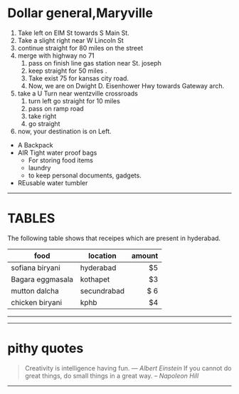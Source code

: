 # Dollar general,Maryville
1.  Take left on ElM St towards S Main St.
2. Take a slight right near W Lincoln St
3. continue straight for 80 miles on the street
4. merge with highway no 71
   1. pass on finish line gas station near St. joseph
   2. keep straight for 50 miles .
   3. Take exist 75 for kansas city road.
   4. Now, we are on Dwight D. Eisenhower Hwy towards Gateway arch.
5. take a U Turn near wentzville crossroads
   1. turn left go straight for 10 miles
   2. pass on ramp road
   3. take right
   4. go straight
5. now, your destination is on Left.
* A Backpack
* AIR Tight water proof bags
   * For storing food items
    * laundry
   * to keep personal documents, gadgets.
* REusable water tumbler


------

# TABLES

The following table shows that receipes which are present in hyderabad.

| food            | location      |  amount |
| ---             | ---           | ---:    |
| sofiana biryani | hyderabad     | $5      |
|Bagara eggmasala | kothapet      | $3      |
|mutton dalcha    | secundrabad   | $ 6     |
| chicken biryani | kphb          | $4      |

------

----

# pithy quotes

 >Creativity is intelligence having fun. —  *Albert Einstein*
 >If you cannot do great things, do small things in a great way. – *Napoleon Hill*

 ----